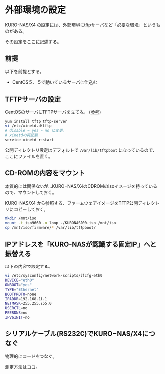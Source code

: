 # 外部環境の設定

KURO-NAS/X4 の設定には、外部環境にtftpサーバなど「必要な環境」というものがある。

その設定をここに記述する。

## 前提

以下を前提とする。

+ CentOS５．５で動いているサーバに仕込む

## TFTPサーバの設定

CentOSのサーバにTFTPサーバを立てる。 ([参考](http://www.ne.jp/asahi/it/life/it/linux/linux_tips/tftp_centos.html))

```bash
yum install tftp tftp-server
vi /etc/xinetd.d/tftp
# disable = yes → no に変更。
# xinetdの再起動
service xinetd restart
```

公開ディレクトリ設定はデフォルトで `/var/lib/tftpboot` になっているので、ここにファイルを置く。

## CD-ROMの内容をマウント

本質的には関係ないが…KURO−NAS/X4のCDROMのisoイメージを持っているので、マウントしておく。

KURO-NAS/X4 から参照する、ファームウェアイメージをTFTP公開ディレクトリにコピーしておく。

```bash
mkdir /mnt/iso
mount -t iso9660 -o loop ./KURONAS100.iso /mnt/iso
cp /mnt/iso/firmware/* /var/lib/tftpboot/
```

## IPアドレスを「KURO-NASが認識する固定IP」へと振替える

以下の内容で設定する。

```bash
vi /etc/sysconfig/network-scripts/ifcfg-eth0
DEVICE="eth0"
ONBOOT="yes"
TYPE="Ethernet"
BOOTPROTO=none
IPADDR=192.168.11.1
NETMASK=255.255.255.0
USERCTL=no
PEERDNS=no
IPV6INIT=no
```

## シリアルケーブル(RS232C)でKURO−NAS/X4につなぐ

物理的にコードをつなぐ。

測定方法は[ココ](http://kazuhito-m.github.io/tech/2016/01/14/serial-console-in-linux/)。
